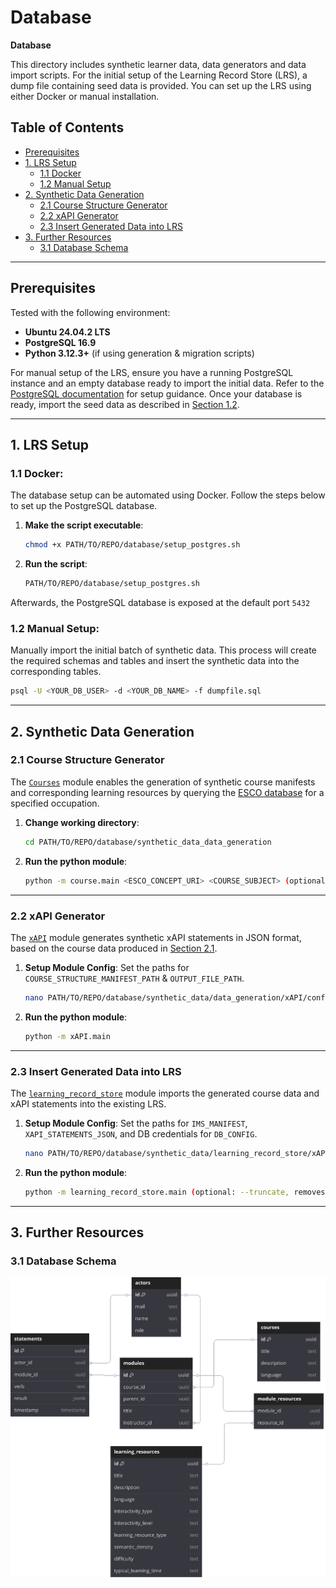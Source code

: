 # Database
**Database**

This directory includes synthetic learner data, data generators and data import scripts. For the initial setup of the Learning Record Store (LRS), a dump file containing seed data is provided.
You can set up the LRS using either Docker or manual installation.

## Table of Contents

- [Prerequisites](#prerequisites)
- [1. LRS Setup](#1-lrs-setup)
  - [1.1 Docker](#11-docker)
  - [1.2 Manual Setup](#12-manual-setup)
- [2. Synthetic Data Generation](#2-synthetic-data-generation)
  - [2.1 Course Structure Generator](#21-course-structure-generator)
  - [2.2 xAPI Generator](#22-xapi-generator)
  - [2.3 Insert Generated Data into LRS](#23-insert-generated-data-into-lrs)
- [3. Further Resources](#3-further-resources)
  - [3.1 Database Schema](#31-database-schema)

---

## Prerequisites

Tested with the following environment:
- **Ubuntu 24.04.2 LTS**
- **PostgreSQL 16.9**
- **Python 3.12.3+** (if using generation & migration scripts)

For manual setup of the LRS, ensure you have a running PostgreSQL instance and an empty database ready to import the initial data. Refer to the [PostgreSQL documentation](https://www.postgresql.org/docs/) for setup guidance. Once your database is ready, import the seed data as described in [Section 1.2](#12-manual-setup).

---

## 1. LRS Setup

### 1.1 **Docker**:
   The database setup can be automated using Docker. Follow the steps below to set up the PostgreSQL database.

   1. **Make the script executable**:
      ```bash
      chmod +x PATH/TO/REPO/database/setup_postgres.sh
      ```

   2. **Run the script**:
      ```bash
      PATH/TO/REPO/database/setup_postgres.sh
      ```
Afterwards, the PostgreSQL database is exposed at the default port `5432`

### 1.2 **Manual Setup**:
   Manually import the initial batch of synthetic data. This process will create the required schemas and tables and insert the synthetic data into the corresponding tables.

   ```bash
   psql -U <YOUR_DB_USER> -d <YOUR_DB_NAME> -f dumpfile.sql
   ```

---

## 2. Synthetic Data Generation

### 2.1 Course Structure Generator

The [`Courses`](https://github.com/amt-pj-ss25-e-learning-visualization/amt-pj-ss25-dashboard/tree/main/database/synthetic_data/data_generation/course) module enables the generation of synthetic course manifests and corresponding learning resources by querying the [ESCO database](https://esco.ec.europa.eu/en/classification/occupation_main) for a specified occupation.

1. **Change working directory**:
   ```bash
   cd PATH/TO/REPO/database/synthetic_data_data_generation
   ```

2. **Run the python module**:
   ```bash
   python -m course.main <ESCO_CONCEPT_URI> <COURSE_SUBJECT> (optional: -o <OUTPUT_DIR>)
   ```

---

### 2.2 xAPI Generator

The [`xAPI`](https://github.com/amt-pj-ss25-e-learning-visualization/amt-pj-ss25-dashboard/tree/main/database/synthetic_data/data_generation/xAPI) module generates synthetic xAPI statements in JSON format, based on the course data produced in [Section 2.1](#21-course-structure-generator).

1. **Setup Module Config**:
   Set the paths for `COURSE_STRUCTURE_MANIFEST_PATH` & `OUTPUT_FILE_PATH`.
   ```bash
   nano PATH/TO/REPO/database/synthetic_data/data_generation/xAPI/config.py
   ```

2. **Run the python module**:
   ```bash
   python -m xAPI.main
   ```

---

### 2.3 Insert Generated Data into LRS

The [`learning_record_store`](https://github.com/amt-pj-ss25-e-learning-visualization/amt-pj-ss25-dashboard/tree/main/database/synthetic_data/learning_record_store) module imports the generated course data and xAPI statements into the existing LRS.

1. **Setup Module Config**:
   Set the paths for `IMS_MANIFEST`, `XAPI_STATEMENTS_JSON`, and DB credentials for `DB_CONFIG`.
   ```bash
   nano PATH/TO/REPO/database/synthetic_data/learning_record_store/xAPI/config.py
   ```

2. **Run the python module**:
   ```bash
   python -m learning_record_store.main (optional: --truncate, removes previous data from tables)
   ```

---

## 3. Further Resources

### 3.1 Database Schema

![Schema file missing!](./db_schema.svg)

